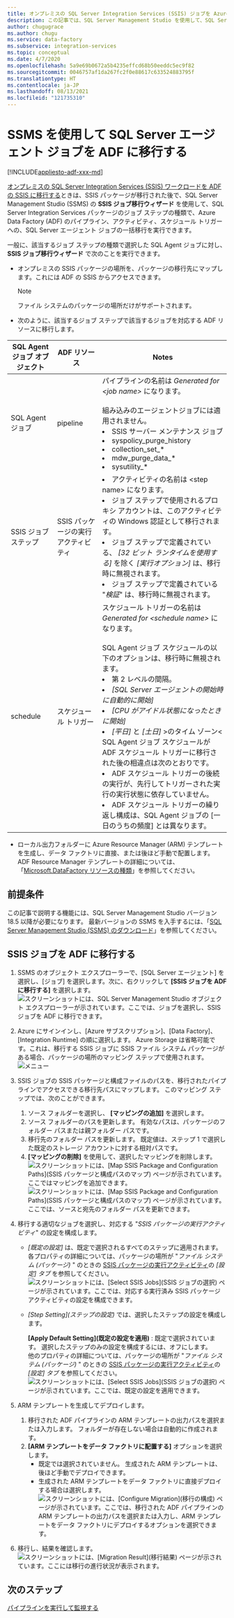 ```yaml
---
title: オンプレミスの SQL Server Integration Services (SSIS) ジョブを Azure Data Factory に移行する
description: この記事では、SQL Server Management Studio を使用して、SQL Server Integration Services (SSIS) のジョブを Azure Data Factory のパイプライン、アクティビティ、トリガーに移行する方法について説明します。
author: chugugrace
ms.author: chugu
ms.service: data-factory
ms.subservice: integration-services
ms.topic: conceptual
ms.date: 4/7/2020
ms.openlocfilehash: 5a9e69b0672a5b4235effcd68b50eeddc5ec9f82
ms.sourcegitcommit: 0046757af1da267fc2f0e88617c633524883795f
ms.translationtype: HT
ms.contentlocale: ja-JP
ms.lasthandoff: 08/13/2021
ms.locfileid: "121735310"
---
```

# <a name="migrate-sql-server-agent-jobs-to-adf-with-ssms"></a>SSMS を使用して SQL Server エージェント ジョブを ADF に移行する

[!INCLUDE[appliesto-adf-xxx-md](includes/appliesto-adf-xxx-md.md)]

[オンプレミスの SQL Server Integration Services (SSIS) ワークロードを ADF の SSIS に移行する](scenario-ssis-migration-overview.md)ときは、SSIS パッケージが移行された後で、SQL Server Management Studio (SSMS) の **SSIS ジョブ移行ウィザード** を使用して、SQL Server Integration Services パッケージのジョブ ステップの種類で、Azure Data Factory (ADF) のパイプライン、アクティビティ、スケジュール トリガーへの、SQL Server エージェント ジョブの一括移行を実行できます。

一般に、該当するジョブ ステップの種類で選択した SQL Agent ジョブに対し、**SSIS ジョブ移行ウィザード** で次のことを実行できます。

- オンプレミスの SSIS パッケージの場所を、パッケージの移行先にマップします。これには ADF の SSIS からアクセスできます。
    > [!NOTE]
    > ファイル システムのパッケージの場所だけがサポートされます。
- 次のように、該当するジョブ ステップで該当するジョブを対応する ADF リソースに移行します。

|SQL Agent ジョブ オブジェクト  |ADF リソース  |Notes|
|---------|---------|---------|
|SQL Agent ジョブ|pipeline     |パイプラインの名前は *Generated for \<job name>* になります。 <br> <br> 組み込みのエージェントジョブには適用されません。 <li> SSIS サーバー メンテナンス ジョブ <li> syspolicy_purge_history <li> collection_set_* <li> mdw_purge_data_* <li> sysutility_*|
|SSIS ジョブ ステップ|SSIS パッケージの実行アクティビティ|<li> アクティビティの名前は \<step name> になります。 <li> ジョブ ステップで使用されるプロキシ アカウントは、このアクティビティの Windows 認証として移行されます。 <li> ジョブ ステップで定義されている、 *[32 ビット ランタイムを使用する]* を除く *[実行オプション]* は、移行時に無視されます。 <li> ジョブ ステップで定義されている "*検証*" は、移行時に無視されます。|
|schedule      |スケジュール トリガー        |スケジュール トリガーの名前は *Generated for \<schedule name>* になります。 <br> <br> SQL Agent ジョブ スケジュールの以下のオプションは、移行時に無視されます。 <li> 第 2 レベルの間隔。 <li> *[SQL Server エージェントの開始時に自動的に開始]* <li> *[CPU がアイドル状態になったときに開始]* <li> *[平日]* と *[土日]* &gt;のタイム ゾーン&lt; <br> SQL Agent ジョブ スケジュールが ADF スケジュール トリガーに移行された後の相違点は次のとおりです。 <li> ADF スケジュール トリガーの後続の実行が、先行してトリガーされた実行の実行状態に依存していません。 <li> ADF スケジュール トリガーの繰り返し構成は、SQL Agent ジョブの [一日のうちの頻度] とは異なります。|

- ローカル出力フォルダーに Azure Resource Manager (ARM) テンプレートを生成し、データ ファクトリに直接、または後ほど手動で配置します。 ADF Resource Manager テンプレートの詳細については、「[Microsoft.DataFactory リソースの種類](/azure/templates/microsoft.datafactory/allversions)」を参照してください。

## <a name="prerequisites"></a>前提条件

この記事で説明する機能には、SQL Server Management Studio バージョン 18.5 以降が必要になります。 最新バージョンの SSMS を入手するには、「[SQL Server Management Studio (SSMS) のダウンロード](/sql/ssms/download-sql-server-management-studio-ssms)」を参照してください。

## <a name="migrate-ssis-jobs-to-adf"></a>SSIS ジョブを ADF に移行する

1. SSMS のオブジェクト エクスプローラーで、[SQL Server エージェント] を選択し、[ジョブ] を選択します。次に、右クリックして **[SSIS ジョブを ADF に移行する]** を選択します。
![スクリーンショットには、SQL Server Management Studio オブジェクト エクスプローラーが示されています。ここでは、ジョブを選択し、SSIS ジョブを ADF に移行できます。](media/how-to-migrate-ssis-job-ssms/menu.png)

1. Azure にサインインし、[Azure サブスクリプション]、[Data Factory]、[Integration Runtime] の順に選択します。 Azure Storage は省略可能です。これは、移行する SSIS ジョブに SSIS ファイル システム パッケージがある場合、パッケージの場所のマッピング ステップで使用されます。
![メニュー](media/how-to-migrate-ssis-job-ssms/step1.png)

1. SSIS ジョブの SSIS パッケージと構成ファイルのパスを、移行されたパイプラインでアクセスできる移行先パスにマップします。 このマッピング ステップでは、次のことができます。

    1. ソース フォルダーを選択し、 **[マッピングの追加]** を選択します。
    1. ソース フォルダーのパスを更新します。 有効なパスは、パッケージのフォルダー パスまたは親フォルダー パスです。
    1. 移行先のフォルダー パスを更新します。 既定値は、ステップ 1 で選択した既定のストレージ アカウントに対する相対パスです。
    1. **[マッピングの削除]** を使用して、選択したマッピングを削除します。
![スクリーンショットには、[Map SSIS Package and Configuration Paths]\(SSIS パッケージと構成パスのマップ\) ページが示されています。ここではマッピングを追加できます。](media/how-to-migrate-ssis-job-ssms/step2.png)
![スクリーンショットには、[Map SSIS Package and Configuration Paths]\(SSIS パッケージと構成パスのマップ\) ページが示されています。ここでは、ソースと宛先のフォルダー パスを更新できます。](media/how-to-migrate-ssis-job-ssms/step2-1.png)

1. 移行する適切なジョブを選択し、対応する "*SSIS パッケージの実行アクティビティ*" の設定を構成します。

    - *[既定の設定]* は、既定で選択されるすべてのステップに適用されます。 各プロパティの詳細については、パッケージの場所が "*ファイル システム (パッケージ)* " のときの [SSIS パッケージの実行アクティビティ](how-to-invoke-ssis-package-ssis-activity.md)の *[設定] タブ* を参照してください。
    ![スクリーンショットには、[Select SSIS Jobs]\(SSIS ジョブの選択\) ページが示されています。ここでは、対応する実行済み SSIS パッケージ アクティビティの設定を構成できます。](media/how-to-migrate-ssis-job-ssms/step3-1.png)
    - *[Step Setting]\(ステップの設定\)* では、選択したステップの設定を構成します。
        
        **[Apply Default Setting]\(既定の設定を適用\)** : 既定で選択されています。 選択したステップのみの設定を構成するには、オフにします。  
        他のプロパティの詳細については、パッケージの場所が "*ファイル システム (パッケージ)* " のときの [SSIS パッケージの実行アクティビティ](how-to-invoke-ssis-package-ssis-activity.md)の *[設定] タブ* を参照してください。
    ![スクリーンショットには、[Select SSIS Jobs]\(SSIS ジョブの選択\) ページが示されています。ここでは、既定の設定を適用できます。](media/how-to-migrate-ssis-job-ssms/step3-2.png)

1. ARM テンプレートを生成してデプロイします。
    1. 移行された ADF パイプラインの ARM テンプレートの出力パスを選択または入力します。 フォルダーが存在しない場合は自動的に作成されます。
    2. **[ARM テンプレートをデータ ファクトリに配置する]** オプションを選択します。
        - 既定では選択されていません。 生成された ARM テンプレートは、後ほど手動でデプロイできます。
        - 生成された ARM テンプレートをデータ ファクトリに直接デプロイする場合は選択します。
    ![スクリーンショットには、[Configure Migration]\(移行の構成\) ページが示されています。ここでは、移行された ADF パイプラインの ARM テンプレートの出力パスを選択または入力し、ARM テンプレートをデータ ファクトリにデプロイするオプションを選択できます。](media/how-to-migrate-ssis-job-ssms/step4.png)

1. 移行し、結果を確認します。
![スクリーンショットには、[Migration Result]\(移行結果\) ページが示されています。ここには移行の進行状況が表示されます。](media/how-to-migrate-ssis-job-ssms/step5.png)

## <a name="next-steps"></a>次のステップ

[パイプラインを実行して監視する](how-to-invoke-ssis-package-ssis-activity.md)
